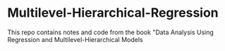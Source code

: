 # Multilevel-Hierarchical-Regression
This repo contains notes and code from the book "Data Analysis Using Regression and Multilevel-Hierarchical Models
